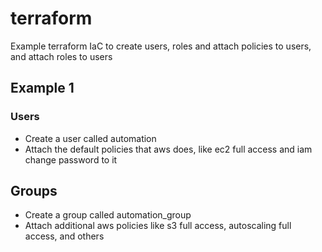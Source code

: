 # terraform
Example terraform IaC to create users, roles and attach policies to users, and attach roles to users

## Example 1

### Users
- Create a user called automation
- Attach the default policies that aws does, like ec2 full access and iam change password to it

## Groups
- Create a group called automation_group
- Attach additional aws policies like s3 full access, autoscaling full access, and others
